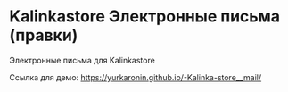 #  Kalinkastore Электронные письма (правки)
 Электронные письма для Kalinkastore

 Ссылка для демо: https://yurkaronin.github.io/-Kalinka-store__mail/
